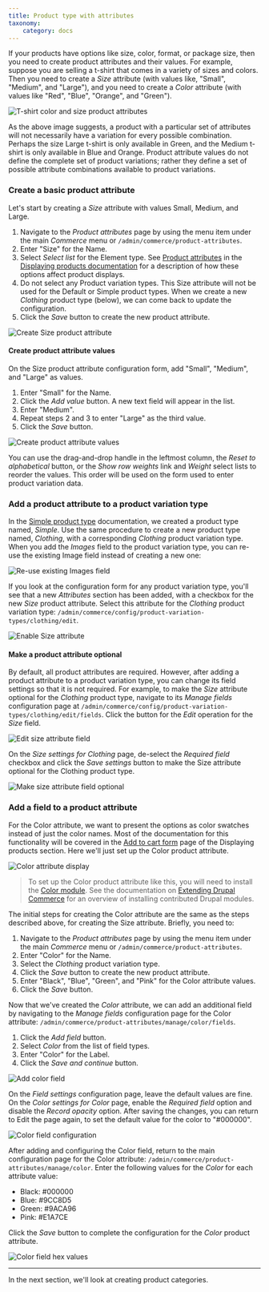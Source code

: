 ```yaml
---
title: Product type with attributes
taxonomy:
    category: docs
---
```


If your products have options like size, color, format, or package size, then you need to create product attributes and their values. For example, suppose you are selling a t-shirt that comes in a variety of sizes and colors. Then you need to create a *Size* attribute (with values like, "Small", "Medium", and "Large"), and you need to create a *Color* attribute (with values like "Red", "Blue", "Orange", and "Green").

![T-shirt color and size product attributes](../../images/tshirt_drupalcon.png)

As the above image suggests, a product with a particular set of attributes will not necessarily have a variation for every possible combination. Perhaps the size Large t-shirt is only available in Green, and the Medium t-shirt is only available in Blue and Orange. Product attribute values do not define the complete set of product variations; rather they define a set of possible attribute combinations available to product variations.

### Create a basic product attribute

Let's start by creating a *Size* attribute with values Small, Medium, and Large.

1. Navigate to the *Product attributes* page by using the menu item under the main *Commerce* menu or `/admin/commerce/product-attributes`.
2. Enter "Size" for the Name.
3. Select *Select list* for the Element type. See [Product attributes](../../04.displaying-products/03.product-attributes) in the [Displaying products documentation](../../04.displaying-products) for a description of how these options affect product displays.
4. Do not select any Product variation types. This Size attribute will not be used for the Default or Simple product types. When we create a new *Clothing* product type (below), we can come back to update the configuration.
5. Click the *Save* button to create the new product attribute.

![Create Size product attribute](../../images/clothing-product-type-1.jpg)

#### Create product attribute values
On the Size product attribute configuration form, add "Small", "Medium", and "Large" as values.

1. Enter "Small" for the Name.
2. Click the *Add value* button. A new text field will appear in the list.
3. Enter "Medium".
4. Repeat steps 2 and 3 to enter "Large" as the third value.
5. Click the *Save* button.

![Create product attribute values](../../images/clothing-product-type-2.jpg)

You can use the drag-and-drop handle in the leftmost column, the *Reset to alphabetical* button, or the *Show row weights* link and *Weight* select lists to reorder the values. This order will be used on the form used to enter product variation data.

### Add a product attribute to a product variation type
In the [Simple product type](../01.simple-product) documentation, we created a product type named, *Simple*. Use the same procedure to create a new product type named, *Clothing*, with a corresponding *Clothing* product variation type. When you add the *Images* field to the product variation type, you can re-use the existing Image field instead of creating a new one:

![Re-use existing Images field](../../images/clothing-product-type-3.jpg)

If you look at the configuration form for any product variation type, you'll see that a new *Attributes* section has been added, with a checkbox for the new *Size* product attribute. Select this attribute for the *Clothing* product variation type: `/admin/commerce/config/product-variation-types/clothing/edit`.

![Enable Size attribute](../../images/clothing-product-type-4.jpg)

#### Make a product attribute optional

By default, all product attributes are required. However, after adding a product attribute to a product variation type, you can change its field settings so that it is not required. For example, to make the *Size* attribute optional for the *Clothing* product type, navigate to its *Manage fields* configuration page at `/admin/commerce/config/product-variation-types/clothing/edit/fields`. Click the button for the *Edit* operation for the *Size* field.

![Edit size attribute field](../../images/clothing-product-type-8.jpg)

On the *Size settings for Clothing* page, de-select the *Required field* checkbox and click the *Save settings* button to make the Size attribute optional for the Clothing product type.

![Make size attribute field optional](../../images/clothing-product-type-9.jpg)

### Add a field to a product attribute
For the Color attribute, we want to present the options as color swatches instead of just the color names. Most of the documentation for this functionality will be covered in the [Add to cart form](../../04.displaying-products/02.add-to-cart-form) page of the Displaying products section. Here we'll just set up the Color product attribute.

![Color attribute display](../../images/add-to-cart-ui.jpg)

>To set up the Color product attribute like this, you will need to install the [Color module]. See the documentation on [Extending Drupal Commerce](../../../02.install-update/06.extending) for an overview of installing contributed Drupal modules.

The initial steps for creating the Color attribute are the same as the steps described above, for creating the Size attribute. Briefly, you need to:
1. Navigate to the *Product attributes* page by using the menu item under the main *Commerce* menu or `/admin/commerce/product-attributes`.
2. Enter "Color" for the Name.
3. Select the *Clothing* product variation type.
4. Click the *Save* button to create the new product attribute.
5. Enter "Black", "Blue", "Green", and "Pink" for the Color attribute values.
6. Click the *Save* button.

Now that we've created the *Color* attribute, we can add an additional field by navigating to the *Manage fields* configuration page for the Color attribute: `/admin/commerce/product-attributes/manage/color/fields`.

1. Click the *Add field* button.
2. Select *Color* from the list of field types.
3. Enter "Color" for the Label.
4. Click the *Save and continue* button.

![Add color field](../../images/clothing-product-type-5.jpg)

On the *Field settings* configuration page, leave the default values are fine. On the *Color settings for Color* page, enable the *Required field* option and disable the *Record opacity* option. After saving the changes, you can return to Edit the page again, to set the default value for the color to "#000000".

![Color field configuration](../../images/clothing-product-type-6.jpg)

After adding and configuring the Color field, return to the main configuration page for the Color attribute: `/admin/commerce/product-attributes/manage/color`. Enter the following values for the *Color* for each attribute value:

- Black: #000000
- Blue: #9CC8D5
- Green: #9ACA96
- Pink: #E1A7CE

Click the *Save* button to complete the configuration for the *Color* product attribute.

![Color field hex values](../../images/clothing-product-type-7.jpg)

---
In the next section, we'll look at creating product categories.

[Color module]: https://www.drupal.org/project/color_field